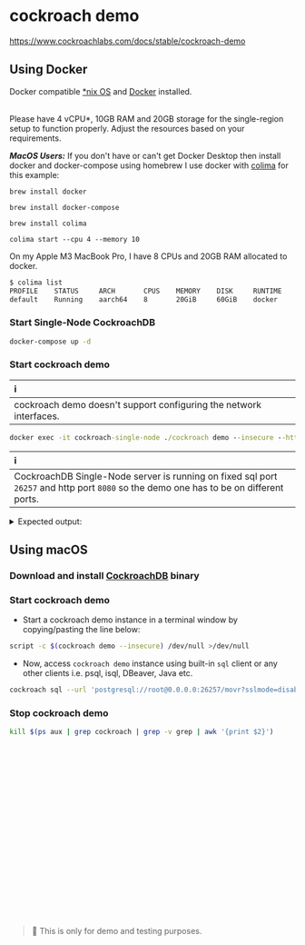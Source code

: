 # cockroach demo
https://www.cockroachlabs.com/docs/stable/cockroach-demo

## Using Docker

Docker compatible [*nix OS](https://en.wikipedia.org/wiki/Unix-like) and [Docker](https://docs.docker.com/get-docker) installed.

<br>Please have 4 vCPU*, 10GB RAM and 20GB storage for the single-region setup to function properly. Adjust the resources based on your requirements.</br>

***MacOS Users:*** If you don't have or can't get Docker Desktop then install docker and docker-compose using homebrew
I use docker with [colima](https://github.com/abiosoft/colima) for this example:

`brew install docker`

`brew install docker-compose`

`brew install colima`

`colima start --cpu 4 --memory 10`

On my Apple M3 MacBook Pro, I have 8 CPUs and 20GB RAM allocated to docker.
````cmd
$ colima list
PROFILE    STATUS     ARCH       CPUS    MEMORY    DISK     RUNTIME    ADDRESS
default    Running    aarch64    8       20GiB     60GiB    docker
````

### Start Single-Node CockroachDB
````cmd
docker-compose up -d
````

### Start cockroach demo
| ℹ️                                                                 |
|:-------------------------------------------------------------------|
| cockroach demo doesn't support configuring the network interfaces. |

````cmd
docker exec -it cockroach-single-node ./cockroach demo --insecure --http-port=8081 --sql-port=26258
````
| ℹ️                                                                                                                                     |
|:---------------------------------------------------------------------------------------------------------------------------------------|
| CockroachDB Single-Node server is running on fixed sql port `26257` and http port `8080` so the demo one has to be on different ports. |

<details><summary>Expected output:</summary>
<p>

```bash
-------------------------------
docker exec -it cockroach-single-node ./cockroach demo --insecure --http-port=8081 --sql-port=26258
#
# Welcome to the CockroachDB demo database!
#
# You are connected to a temporary, in-memory CockroachDB cluster of 1 node.
#
# This demo session will send telemetry to Cockroach Labs in the background.
# To disable this behavior, set the environment variable
# COCKROACH_SKIP_ENABLING_DIAGNOSTIC_REPORTING=true.
#
# Beginning initialization of the movr dataset, please wait...
#
# The cluster has been preloaded with the "movr" dataset
# (MovR is a fictional vehicle sharing company).
#
# Reminder: your changes to data stored in the demo session will not be saved!
#
# If you wish to access this demo cluster using another tool, you will need
# the following details:
#
#   - Connection parameters:
#      (webui)    http://127.0.0.1:8081
#      (cli)      cockroach sql --insecure -p 26258 -d movr
#      (sql)      postgresql://root@127.0.0.1:26258/movr?sslmode=disable
#
# Server version: CockroachDB CCL v24.1.3 (aarch64-unknown-linux-gnu, built 2024/08/01 11:49:48, go1.22.5 X:nocoverageredesign) (same version as client)
# Cluster ID: 8473bdf7-11d9-45e2-ad5f-4fe309d6cf6f
# Organization: Cockroach Demo
#
# Enter \? for a brief introduction.
#
root@127.0.0.1:26258/movr>
-------------------------------
```

</p>
</details>

## Using macOS

### Download and install [CockroachDB](https://www.cockroachlabs.com/docs/releases?filters=mac) binary

### Start cockroach demo

* Start a cockroach demo instance in a terminal window by copying/pasting the line below:
````bash
script -c $(cockroach demo --insecure) /dev/null >/dev/null
````
* Now, access `cockroach demo` instance using built-in `sql` client or any other clients i.e. psql, isql, DBeaver, Java etc.
````bash
cockroach sql --url 'postgresql://root@0.0.0.0:26257/movr?sslmode=disable'
````

### Stop cockroach demo

````bash
kill $(ps aux | grep cockroach | grep -v grep | awk '{print $2}')
````

<br><br><br><br><br><br><br><br><br><br><br><br><br><br><br><br><br><br>
> **🦺**
> This is only for demo and testing purposes.